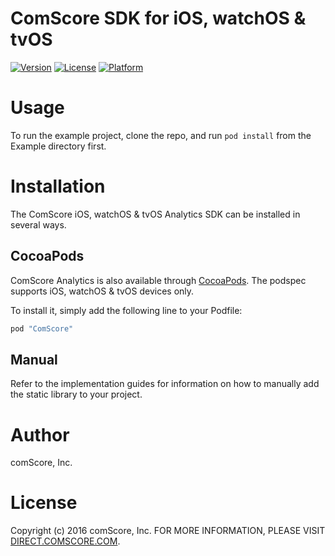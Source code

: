 # ComScore SDK for iOS, watchOS & tvOS

[![Version](https://img.shields.io/cocoapods/v/ComScore-iOS.svg?style=flat)](http://cocoapods.org/pods/ComScore)
[![License](https://img.shields.io/cocoapods/l/ComScore-iOS.svg?style=flat)](http://cocoapods.org/pods/ComScore)
[![Platform](https://img.shields.io/cocoapods/p/ComScore-iOS.svg?style=flat)](http://cocoapods.org/pods/ComScore)

Usage
=====

To run the example project, clone the repo, and run `pod install` from the Example directory first.

Installation
============

The ComScore iOS, watchOS & tvOS Analytics SDK can be installed in several ways.

CocoaPods
---------

ComScore Analytics is also available through [CocoaPods](http://cocoapods.org). The podspec supports iOS, watchOS & tvOS devices only. 

To install it, simply add the following line to your Podfile:

```ruby
pod "ComScore"
```

Manual
------

Refer to the implementation guides for information on how to manually add the static library to your project.

Author
======

comScore, Inc.

License
=======

Copyright (c) 2016 comScore, Inc.
FOR MORE INFORMATION, PLEASE VISIT [DIRECT.COMSCORE.COM](http://direct.comscore.com).
